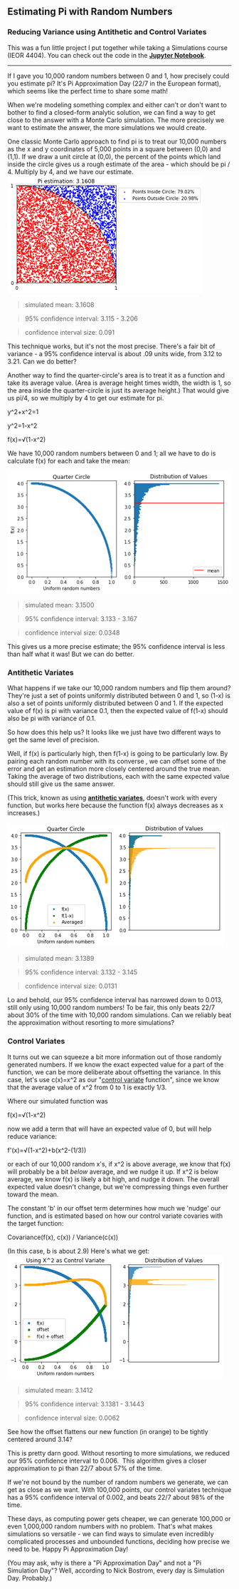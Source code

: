 ## Estimating Pi with Random Numbers
### Reducing Variance using Antithetic and Control Variates

This was a fun little project I put together while taking a Simulations course (IEOR 4404). You can check out the code in the **[Jupyter Notebook](estimating_pi_varianceReduction.ipynb)**.

___

If I gave you 10,000 random numbers between 0 and 1, how precisely could you estimate pi? It's Pi Approximation Day (22/7 in the European format), which seems like the perfect time to share some math! 	

When we're modeling something complex and either can't or don't want to bother to find a closed-form analytic solution, we can find a way to get close to the answer with a Monte Carlo simulation. The more precisely we want to estimate the answer, the more simulations we would create. 

One classic Monte Carlo approach to find pi is to treat our 10,000 numbers as the x and y coordinates of 5,000 points in a square between (0,0) and (1,1). If we draw a unit circle at (0,0), the percent of the points which land inside the circle gives us a rough estimate of the area - which should be pi / 4\. Multiply by 4, and we have our estimate. 
![points](points.png)

> simulated mean:  3.1608

> 95% confidence interval: 3.115 - 3.206

> confidence interval size: 0.091

This technique works, but it's not the most precise. There's a fair bit of variance - a 95% confidence interval is about .09 units wide, from 3.12 to 3.21\. Can we do better? 

Another way to find the quarter-circle's area is to treat it as a function and take its average value. (Area is average height times width, the width is 1, so the area inside the quarter-circle is just its average height.) That would give us pi/4, so we multiply by 4 to get our estimate for pi. 

y^2+x^2=1

y^2=1-x^2

f(x)=√(1-x^2)

We have 10,000 random numbers between 0 and 1; all we have to do is calculate f(x) for each and take the mean:

![means](means.png)

> simulated mean:  3.1500

> 95% confidence interval: 3.133 - 3.167

> confidence interval size: 0.0348

This gives us a more precise estimate; the 95% confidence interval is less than half what it was! But we can do better.

### Antithetic Variates

What happens if we take our 10,000 random numbers and flip them around? They're just a set of points uniformly distributed between 0 and 1, so (1-x) is also a set of points uniformly distributed between 0 and 1\. If the expected value of f(x) is pi with variance 0.1, then the expected value of f(1-x) should also be pi with variance of 0.1. 

So how does this help us? It looks like we just have two different ways to get the same level of precision. 

Well, if f(x) is particularly high, then f(1-x) is going to be particularly low. By pairing each random number with its converse , we can offset some of the error and get an estimation more closely centered around the true mean. Taking the average of two distributions, each with the same expected value should still give us the same answer. 

(This trick, known as using **[antithetic variates](https://en.wikipedia.org/wiki/Antithetic_variates)**, doesn't work with every function, but works here because the function f(x) always decreases as x increases.) 

![antithetic](antithetic.png)

> simulated mean:  3.1389

> 95% confidence interval: 3.132 - 3.145

> confidence interval size: 0.0131

Lo and behold, our 95% confidence interval has narrowed down to 0.013, still only using 10,000 random numbers! To be fair, this only beats 22/7 about 30% of the time with 10,000 random simulations. Can we reliably beat the approximation without resorting to more simulations?

### Control Variates

It turns out we can squeeze a bit more information out of those randomly generated numbers. If we know the exact expected value for a part of the function, we can be more deliberate about offsetting the variance. In this case, let's use c(x)=x^2 as our "[control variate](https://en.wikipedia.org/wiki/Control_variates) function", since we know that the average value of x^2 from 0 to 1 is exactly 1/3. 

Where our simulated function was

f(x)=√(1-x^2)

now we add a term that will have an expected value of 0, but will help reduce variance: 

f'(x)=√(1-x^2)+b(x^2-(1/3))

or each of our 10,000 random x's, if x^2 is above average, we know that f(x) will probably be a bit *below* average, and we nudge it up. If x^2 is below average, we know f(x) is likely a bit high, and nudge it down. The overall expected value doesn't change, but we're compressing things even further toward the mean. 

The constant 'b' in our offset term determines how much we 'nudge' our function, and is estimated based on how our control variate covaries with the target function: 

Covariance(f(x), c(x)) / Variance(c(x))

(In this case, b is about 2.9) Here's what we get: ![controlVariates](controlVariates.png)

> simulated mean:  3.1412

> 95% confidence interval: 3.1381 - 3.1443

> confidence interval size: 0.0062

See how the offset flattens our new function (in orange) to be tightly centered around 3.14? 

This is pretty darn good. Without resorting to more simulations, we reduced our 95% confidence interval to 0.006.  This algorithm gives a closer approximation to pi than 22/7 about 57% of the time. 

If we're not bound by the number of random numbers we generate, we can get as close as we want. With 100,000 points, our control variates technique has a 95% confidence interval of 0.002, and beats 22/7 about 98% of the time. 

These days, as computing power gets cheaper, we can generate 100,000 or even 1,000,000 random numbers with no problem. That's what makes simulations so versatile - we can find ways to simulate even incredibly complicated processes and unbounded functions, deciding how precise we need to be. Happy Pi Approximation Day! 

(You may ask, why is there a "Pi Approximation Day" and not a "Pi Simulation Day"? Well, according to Nick Bostrom, every day is Simulation Day. Probably.)